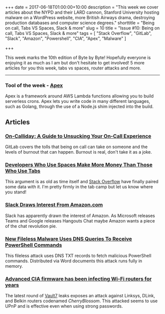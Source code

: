 +++
date = 2017-06-18T01:00:00+10:00
description = "This week we cover articles about the NYPD and their LARD cannon, Stanford University hosting malware on a WordPress website, more British Airways drama, destroying production databases and computer science degrees."
shorttitle = "Being on call, Tabs VS Spaces, Slack & more"
slug = 10
title = "Issue #10: Being on call, Tabs VS Spaces, Slack & more"
tags = [
  "Stack Overflow",
  "GitLab",
  "Slack",
  "Amazon",
  "Powershell",
  "CIA",
  "Apex",
  "Malware"
]

+++

This week marks the 10th edition of Byte by Byte! Hopefully everyone is enjoying it as much as I am but don't hesitate to get involved! 5 more articles for you this week, tabs vs spaces, router attacks and more.

---

### Tool of the week - [Apex](http://apex.run/) [<i class="fa fa-github"></i>](https://github.com/apex/apex)  
Apex is a framework around AWS Lambda functions allowing you to build serverless crons. Apex lets you write code in many different languages, such as Golang, through the use of a Node.js shim injected into the build.

## Articles

### [On-Calliday: A Guide to Unsucking Your On-Call Experience](https://about.gitlab.com/2017/06/14/on-calliday-unsucking-your-on-call-experience/)  
GitLab covers the tolls that being on call can take on someone and the levels of burnout that can happen. Burnout is real, don't take it as a joke.

### [Developers Who Use Spaces Make More Money Than Those Who Use Tabs](https://stackoverflow.blog/2017/06/15/developers-use-spaces-make-money-use-tabs/)  
This argument is as old as time itself and [Stack Overflow](https://www.bytebybyte.io/tag/stack-overflow/) have finally paired some data with it. I'm pretty firmly in the tab camp but let us know where you stand!

### [Slack Draws Interest From Amazon.com](https://www.bloomberg.com/news/articles/2017-06-15/messaging-startup-slack-said-to-draw-interest-from-amazon-com)  
Slack has apparently drawn the interest of Amazon. As Microsoft releases Teams and Google releases Hangouts Chat maybe Amazon wants a piece of the chat revolution pie.

### [New Fileless Malware Uses DNS Queries To Receive PowerShell Commands](http://thehackernews.com/2017/03/powershell-dns-malware.html)  
This fileless attack uses DNS TXT records to fetch malicious PowerShell commands. Distributed via Word documents this attack runs fully in memory.

### [Advanced CIA firmware has been infecting Wi-Fi routers for years](https://arstechnica.com/security/2017/06/advanced-cia-firmware-turns-home-routers-into-covert-listening-posts/)  
The latest round of [Vault7](https://wikileaks.org/ciav7p1/) leaks exposes an attack against Linksys, DLink, and Belkin routers codenamed *CherryBlossom*. This attacked seems to use UPnP and is effective even when using strong passwords.
